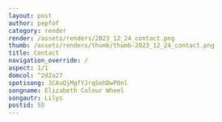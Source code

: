 ```yaml
---
layout: post
author: pepfof
category: render
render: /assets/renders/2023_12_24_contact.png
thumb: /assets/renders/thumb/thumb-2023_12_24_contact.png
title: Contact
navigation_override: /
aspect: 1/1
domcol: ^2d2a27
spotisong: 3CAuQjMgfYJrqSehDwP0nl
songname: Elizabeth Colour Wheel
songautr: Lilys
postid: 55
---
```


<!--USER BEGIN 1-->

<!--USER END 1-->

<!--more-->
<!--USER BEGIN 2-->

<!--USER END 2-->

